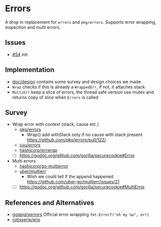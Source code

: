 # Errors

A drop in replacement for `errors` and `pkg/errors`. Supports error wrapping, inspection and multi errors.

## Issues

- [#54](https://github.com/dyweb/gommon/issues/54) init 

## Implementation

- [doc/design](doc/design) contains some survey and design choices we made
- `Wrap` checks if this is already a `WrappedErr`, if not, it attaches stack
- `MultiErr` keep a slice of errors, the thread safe version use mutex and returns copy of slice when `Errors` is called

## Survey

- Wrap error with context (stack, cause etc.)
  - [pkg/errors](doc/pkg-errors.md)
    - Wrap() add withStack only if no cause with stack present https://github.com/pkg/errors/pull/122/
  - [juju/errors](doc/juju-errors.md)
  - [hashicorp/errwrap](doc/hashicorp-errwrap.md)
  - [ ] https://godoc.org/github.com/gorilla/securecookie#Error
- Multi errors
  - [hashicorp/go-multierror](doc/hashicorp-go-multierror.md)
  - [uber/multierr](doc/uber-multierr.md)
    - Wish we could tell if the append happened  https://github.com/uber-go/multierr/issues/21
  - [ ] https://godoc.org/github.com/gorilla/securecookie#MultiError

## References and Alternatives

- [golang/xerrors](https://github.com/golang/xerrors) Official error wrapping `fmt.Errorf("oh my %w", err)`
- [rotisserie/eris](https://github.com/rotisserie/eris)